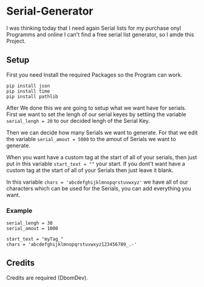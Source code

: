 # Serial-Generator
I was thinking today that I need again Serial lists for my purchase onyl Programms and online I can't find a free serial list generator, so I amde this Project.

## Setup
First you need Install the required Packages so the Program can work.

```pip install random
pip install json
pip install time
pip install pathlib
```

After We done this we are going to setup what we want have for serials. First we want to set the lengh of our serial keyes by settiing the variable `serial_lengh = 20` to our decided lengh of the Serial Key.

Then we can decide how many Serials we want to generate. For that we edit the variable `serial_amout = 5000` to the amout of Serials we want to generate.

When you want have a custom tag at the start of all of your serials, then just put in this variable `start_text = ""` your start. If you dont't want have a custom tag at the start of all of your Serials then just leave it blank.

In this variable `chars = 'abcdefghijklmnopqrstuvwxyz'` we have all of our characters which can be used for the Serials, you can add everything you want.

### Example
```
serial_lengh = 30
serial_amout = 1000

start_text = "myTag_"
chars = 'abcdefghijklmnopqrstuvwxyz123456789_.-'

```

## Credits
Credits are required (DbomDev).
